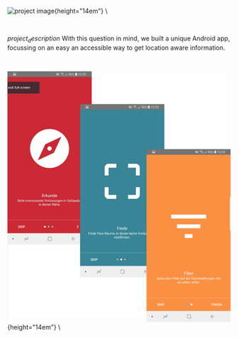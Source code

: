 ![project image](../static/img/$project_image$){height="14em"} \

&nbsp;

$project_description$ With this question in mind, we built a unique Android app, focussing on an easy an accessible way to get location aware information.  

&nbsp;

![project image](../static/img/android_intro.png){height="14em"} \